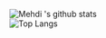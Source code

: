 ![Mehdi 's github stats](https://github-readme-stats.vercel.app/api?username=MoulatiMehdi&show_icons=true)    
![Top Langs](https://github-readme-stats.vercel.app/api/top-langs/?username=MoulatiMehdi&layout=compact)

  
  
